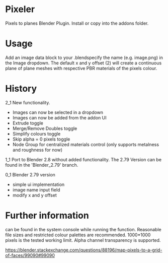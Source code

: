 
# Pixeler
Pixels to planes Blender Plugin. Install or copy into the addons folder.

# Usage
Add an image data block to your .blendspecify the name (e.g. image.png) in the Image dropdown. The default x and y offset (2) will create a continuous plane of plane meshes with respective PBR materials of the pixels colour.

# History
2_1
New functionality.
  - Images can now be selected in a dropdown
  - Images can now be added from the addon UI
  - Extrude toggle
  - Merge/Remove Doubles toggle
  - Simplify colours toggle
  - Skip alpha = 0 pixels toggle
  - Node Group for centralized materials control (only supports metalness and roughness for now)

1_1
Port to Blender 2.8 without added functionality. The 2.79 Version can be found in the 'Blender_2.79' branch.

0_1
Blender 2.79 version 
  - simple ui implementation
  - image name input field
  - modify x and y offset

# Further information
can be found in the system console while running the function. Reasonable file sizes and restricted colour palettes are recommended. 1000*1000 pixels is the tested working limit. Alpha channel transparency is supported.

https://blender.stackexchange.com/questions/88196/map-pixels-to-a-grid-of-faces/99090#99090

